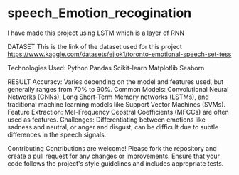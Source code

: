 # speech_Emotion_recogination
I have  made this project using LSTM which is a layer of RNN

DATASET
This is the link of the dataset used for this project https://www.kaggle.com/datasets/ejlok1/toronto-emotional-speech-set-tess

Technologies Used: 
Python Pandas Scikit-learn Matplotlib Seaborn

RESULT
Accuracy: Varies depending on the model and features used, but generally ranges from 70% to 90%.
Common Models: Convolutional Neural Networks (CNNs), Long Short-Term Memory networks (LSTMs), and traditional machine learning models like Support Vector Machines (SVMs).
Feature Extraction: Mel-Frequency Cepstral Coefficients (MFCCs) are often used as features.
Challenges: Differentiating between emotions like sadness and neutral, or anger and disgust, can be difficult due to subtle differences in the speech signals.

Contributing Contributions are welcome! 
Please fork the repository and create a pull request for any changes or improvements. Ensure that your code follows the project's style guidelines and includes appropriate tests.

